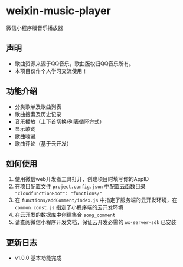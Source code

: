 # weixin-music-player
微信小程序版音乐播放器

## 声明
- 歌曲资源来源于QQ音乐，歌曲版权归QQ音乐所有。
- 本项目仅作个人学习交流使用！

## 功能介绍
- 分类歌单及歌曲列表
- 歌曲搜索及历史记录
- 音乐播放（上下首切换/列表循环方式）
- 显示歌词
- 歌曲收藏
- 歌曲评论（基于云开发）

## 如何使用
1. 使用微信web开发者工具打开，创建项目时填写你的AppID
2. 在项目配置文件 `project.config.json` 中配置云函数目录 `"cloudfunctionRoot": "functions/"` 
3. 在 `functions/addComment/index.js` 中指定了服务端的云开发环境，在 `common.const.js` 指定了小程序端的云开发环境
4. 在云开发的数据库中创建集合 `song_comment`
5. 请查阅微信小程序开发文档，保证云开发必需的 `wx-server-sdk` 已安装

## 更新日志
- v1.0.0
  基本功能完成
  
